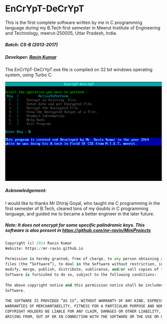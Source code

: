 # EnCrYpT-DeCrYpT
This is the first complete software written by me in C programming language during my B.Tech first semester in Meerut Institute of Engineering and Technology, meerut-250005, Uttar Pradesh, India.

##### Batch: CS-B (2013-2017)

##### Developer: [Ravin Kumar](https://mr-ravin.github.io)

The EnCrYpT-DeCrYpT.exe file is complied on 32 bit windows operating system, using Turbo C.

![product image](https://github.com/mr-ravin/EnCrYpT-DeCrYpT/blob/master/encryptdecrypt.png)

##### Acknowledgement:

I would like to thanks Mr Dhiraj Goyal, who taught me C programming in the first semester of B.Tech, cleared tons of my doubts in C programming language, and guided me to became a better engineer in the later future.

##### Note: It does not encrypt for some specific palindromic keys. This software is also present in https://github.com/mr-ravin/MiniProjects 

```python
Copyright (c) 2014 Ravin Kumar
Website: https://mr-ravin.github.io

Permission is hereby granted, free of charge, to any person obtaining a copy of this software and associated documentation 
files (the “Software”), to deal in the Software without restriction, including without limitation the rights to use, copy, 
modify, merge, publish, distribute, sublicense, and/or sell copies of the Software, and to permit persons to whom the 
Software is furnished to do so, subject to the following conditions:

The above copyright notice and this permission notice shall be included in all copies or substantial portions of the 
Software.

THE SOFTWARE IS PROVIDED “AS IS”, WITHOUT WARRANTY OF ANY KIND, EXPRESS OR IMPLIED, INCLUDING BUT NOT LIMITED TO THE 
WARRANTIES OF MERCHANTABILITY, FITNESS FOR A PARTICULAR PURPOSE AND NONINFRINGEMENT. IN NO EVENT SHALL THE AUTHORS OR 
COPYRIGHT HOLDERS BE LIABLE FOR ANY CLAIM, DAMAGES OR OTHER LIABILITY, WHETHER IN AN ACTION OF CONTRACT, TORT OR OTHERWISE, 
ARISING FROM, OUT OF OR IN CONNECTION WITH THE SOFTWARE OR THE USE OR OTHER DEALINGS IN THE SOFTWARE.
```
